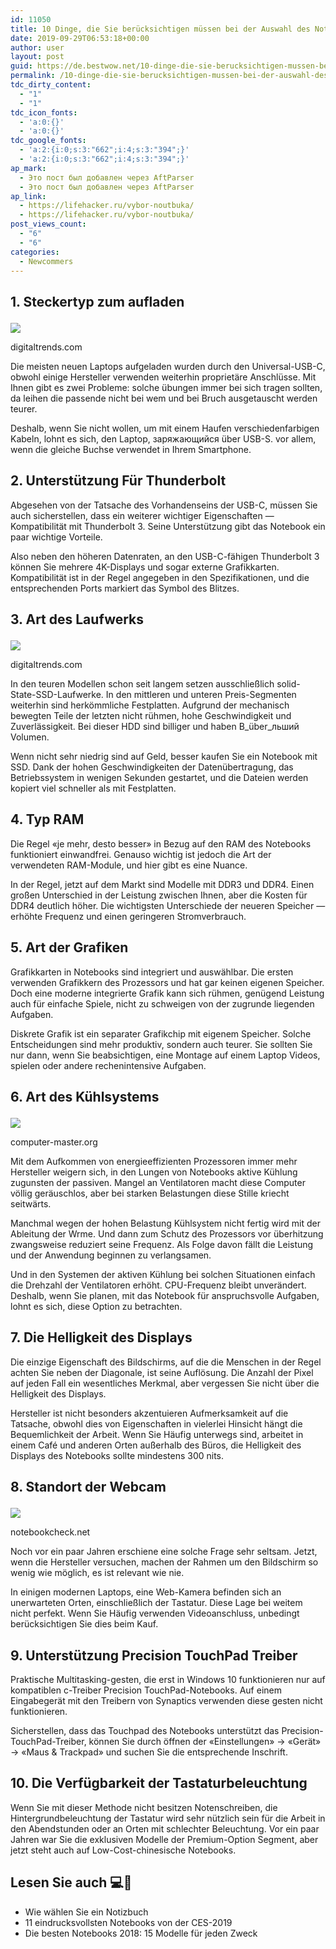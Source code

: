 ```yaml
---
id: 11050
title: 10 Dinge, die Sie berücksichtigen müssen bei der Auswahl des Notebooks
date: 2019-09-29T06:53:18+00:00
author: user
layout: post
guid: https://de.bestwow.net/10-dinge-die-sie-berucksichtigen-mussen-bei-der-auswahl-des-notebooks/
permalink: /10-dinge-die-sie-berucksichtigen-mussen-bei-der-auswahl-des-notebooks/
tdc_dirty_content:
  - "1"
  - "1"
tdc_icon_fonts:
  - 'a:0:{}'
  - 'a:0:{}'
tdc_google_fonts:
  - 'a:2:{i:0;s:3:"662";i:4;s:3:"394";}'
  - 'a:2:{i:0;s:3:"662";i:4;s:3:"394";}'
ap_mark:
  - Это пост был добавлен через AftParser
  - Это пост был добавлен через AftParser
ap_link:
  - https://lifehacker.ru/vybor-noutbuka/
  - https://lifehacker.ru/vybor-noutbuka/
post_views_count:
  - "6"
  - "6"
categories:
  - Newcommers
---
```

## 1. Steckertyp zum aufladen<figure>

![](https://de.bestwow.net/wp-content/uploads/2019/09/10-veschey-kotorye-nuzhno-uchest-pri-vybore-noutbuka-1.jpg) <figcaption>digitaltrends.com</figcaption></figure> 

Die meisten neuen Laptops aufgeladen wurden durch den Universal-USB-C, obwohl einige Hersteller verwenden weiterhin proprietäre Anschlüsse. Mit Ihnen gibt es zwei Probleme: solche übungen immer bei sich tragen sollten, da leihen die passende nicht bei wem und bei Bruch ausgetauscht werden teurer.

Deshalb, wenn Sie nicht wollen, um mit einem Haufen verschiedenfarbigen Kabeln, lohnt es sich, den Laptop, заряжающийся über USB-S. vor allem, wenn die gleiche Buchse verwendet in Ihrem Smartphone.

## 2. Unterstützung Für Thunderbolt

Abgesehen von der Tatsache des Vorhandenseins der USB-C, müssen Sie auch sicherstellen, dass ein weiterer wichtiger Eigenschaften — Kompatibilität mit Thunderbolt 3. Seine Unterstützung gibt das Notebook ein paar wichtige Vorteile.

Also neben den höheren Datenraten, an den USB-C-fähigen Thunderbolt 3 können Sie mehrere 4K-Displays und sogar externe Grafikkarten. Kompatibilität ist in der Regel angegeben in den Spezifikationen, und die entsprechenden Ports markiert das Symbol des Blitzes.

## 3. Art des Laufwerks<figure>

![](https://de.bestwow.net/wp-content/uploads/2019/09/10-veschey-kotorye-nuzhno-uchest-pri-vybore-noutbuka-2.jpg) <figcaption>digitaltrends.com</figcaption></figure> 

In den teuren Modellen schon seit langem setzen ausschließlich solid-State-SSD-Laufwerke. In den mittleren und unteren Preis-Segmenten weiterhin sind herkömmliche Festplatten. Aufgrund der mechanisch bewegten Teile der letzten nicht rühmen, hohe Geschwindigkeit und Zuverlässigkeit. Bei dieser HDD sind billiger und haben B_über_льший Volumen.

Wenn nicht sehr niedrig sind auf Geld, besser kaufen Sie ein Notebook mit SSD. Dank der hohen Geschwindigkeiten der Datenübertragung, das Betriebssystem in wenigen Sekunden gestartet, und die Dateien werden kopiert viel schneller als mit Festplatten.

## 4. Typ RAM

Die Regel «je mehr, desto besser» in Bezug auf den RAM des Notebooks funktioniert einwandfrei. Genauso wichtig ist jedoch die Art der verwendeten RAM-Module, und hier gibt es eine Nuance.

In der Regel, jetzt auf dem Markt sind Modelle mit DDR3 und DDR4. Einen großen Unterschied in der Leistung zwischen Ihnen, aber die Kosten für DDR4 deutlich höher. Die wichtigsten Unterschiede der neueren Speicher — erhöhte Frequenz und einen geringeren Stromverbrauch.

## 5. Art der Grafiken

Grafikkarten in Notebooks sind integriert und auswählbar. Die ersten verwenden Grafikkern des Prozessors und hat gar keinen eigenen Speicher. Doch eine moderne integrierte Grafik kann sich rühmen, genügend Leistung auch für einfache Spiele, nicht zu schweigen von der zugrunde liegenden Aufgaben.

Diskrete Grafik ist ein separater Grafikchip mit eigenem Speicher. Solche Entscheidungen sind mehr produktiv, sondern auch teurer. Sie sollten Sie nur dann, wenn Sie beabsichtigen, eine Montage auf einem Laptop Videos, spielen oder andere rechenintensive Aufgaben.

## 6. Art des Kühlsystems<figure>

![](https://de.bestwow.net/wp-content/uploads/2019/09/10-veschey-kotorye-nuzhno-uchest-pri-vybore-noutbuka-3.jpg) <figcaption>computer-master.org</figcaption></figure> 

Mit dem Aufkommen von energieeffizienten Prozessoren immer mehr Hersteller weigern sich, in den Lungen von Notebooks aktive Kühlung zugunsten der passiven. Mangel an Ventilatoren macht diese Computer völlig geräuschlos, aber bei starken Belastungen diese Stille kriecht seitwärts.

Manchmal wegen der hohen Belastung Kühlsystem nicht fertig wird mit der Ableitung der Wrme. Und dann zum Schutz des Prozessors vor überhitzung zwangsweise reduziert seine Frequenz. Als Folge davon fällt die Leistung und der Anwendung beginnen zu verlangsamen.

Und in den Systemen der aktiven Kühlung bei solchen Situationen einfach die Drehzahl der Ventilatoren erhöht. CPU-Frequenz bleibt unverändert. Deshalb, wenn Sie planen, mit das Notebook für anspruchsvolle Aufgaben, lohnt es sich, diese Option zu betrachten.

## 7. Die Helligkeit des Displays

Die einzige Eigenschaft des Bildschirms, auf die die Menschen in der Regel achten Sie neben der Diagonale, ist seine Auflösung. Die Anzahl der Pixel auf jeden Fall ein wesentliches Merkmal, aber vergessen Sie nicht über die Helligkeit des Displays.

Hersteller ist nicht besonders akzentuieren Aufmerksamkeit auf die Tatsache, obwohl dies von Eigenschaften in vielerlei Hinsicht hängt die Bequemlichkeit der Arbeit. Wenn Sie Häufig unterwegs sind, arbeitet in einem Café und anderen Orten außerhalb des Büros, die Helligkeit des Displays des Notebooks sollte mindestens 300 nits.

## 8. Standort der Webcam<figure>

![](https://de.bestwow.net/wp-content/uploads/2019/09/10-veschey-kotorye-nuzhno-uchest-pri-vybore-noutbuka-4.jpg) <figcaption>notebookcheck.net</figcaption></figure> 

Noch vor ein paar Jahren erschiene eine solche Frage sehr seltsam. Jetzt, wenn die Hersteller versuchen, machen der Rahmen um den Bildschirm so wenig wie möglich, es ist relevant wie nie.

In einigen modernen Laptops, eine Web-Kamera befinden sich an unerwarteten Orten, einschließlich der Tastatur. Diese Lage bei weitem nicht perfekt. Wenn Sie Häufig verwenden Videoanschluss, unbedingt berücksichtigen Sie dies beim Kauf.

## 9. Unterstützung Precision TouchPad Treiber

Praktische Multitasking-gesten, die erst in Windows 10 funktionieren nur auf kompatiblen c-Treiber Precision TouchPad-Notebooks. Auf einem Eingabegerät mit den Treibern von Synaptics verwenden diese gesten nicht funktionieren.

Sicherstellen, dass das Touchpad des Notebooks unterstützt das Precision-TouchPad-Treiber, können Sie durch öffnen der «Einstellungen» → «Gerät» → «Maus & Trackpad» und suchen Sie die entsprechende Inschrift.

## 10. Die Verfügbarkeit der Tastaturbeleuchtung

Wenn Sie mit dieser Methode nicht besitzen Notenschreiben, die Hintergrundbeleuchtung der Tastatur wird sehr nützlich sein für die Arbeit in den Abendstunden oder an Orten mit schlechter Beleuchtung. Vor ein paar Jahren war Sie die exklusiven Modelle der Premium-Option Segment, aber jetzt steht auch auf Low-Cost-chinesische Notebooks.

<div>
  <h2 class="read-also__title">
    <span>Lesen Sie auch</span> <span>💻🧐 </span>
  </h2>
  
  <ul class="read-also__list">
    <li>
      Wie wählen Sie ein Notizbuch
    </li>
    <li>
      11 eindrucksvollsten Notebooks von der CES-2019
    </li>
    <li>
      Die besten Notebooks 2018: 15 Modelle für jeden Zweck
    </li>
  </ul>
</div>